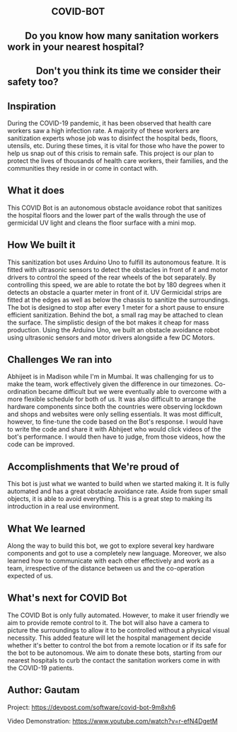 ## &nbsp;&nbsp;&nbsp;&nbsp;&nbsp;&nbsp;&nbsp;&nbsp;&nbsp;&nbsp;&nbsp;&nbsp;&nbsp;&nbsp;&nbsp;&nbsp;&nbsp;&nbsp;&nbsp;&nbsp;COVID-BOT
## &nbsp;&nbsp;&nbsp;&nbsp;&nbsp;&nbsp;&nbsp;&nbsp;Do you know how many sanitation workers work in your nearest hospital? 
## &nbsp;&nbsp;&nbsp;&nbsp;&nbsp;&nbsp;&nbsp;&nbsp;&nbsp;&nbsp;&nbsp;&nbsp;&nbsp;Don't you think its time we consider their safety too?

## Inspiration
During the COVID-19 pandemic, it has been observed that health care workers saw a high infection rate. A majority of these workers are sanitization experts whose job was to disinfect the hospital beds, floors, utensils, etc. During these times, it is vital for those who have the power to help us snap out of this crisis to remain safe. This project is our plan to protect the lives of thousands of health care workers, their families, and the communities they reside in or come in contact with. 

## What it does
This COVID Bot is an autonomous obstacle avoidance robot that sanitizes the hospital floors and the lower part of the walls through the use of germicidal UV light and cleans the floor surface with a mini mop.

## How We built it
This sanitization bot uses Arduino Uno to fulfill its autonomous feature. It is fitted with ultrasonic sensors to detect the obstacles in front of it and motor drivers to control the speed of the rear wheels of the bot separately. By controlling this speed, we are able to rotate the bot by 180 degrees when it detects an obstacle a quarter meter in front of it. UV Germicidal strips are fitted at the edges as well as below the chassis to sanitize the surroundings.  The bot is designed to stop after every 1 meter for a short pause to ensure efficient sanitization. Behind the bot, a small rag may be attached to clean the surface. The simplistic design of the bot makes it cheap for mass production.
Using the Arduino Uno, we built an obstacle avoidance robot using ultrasonic sensors and motor drivers alongside a few DC Motors.

## Challenges We ran into
Abhijeet is in Madison while I'm in Mumbai. It was challenging for us to make the team, work effectively given the difference in our timezones. Co-ordination became difficult but we were eventually able to overcome with a more flexible schedule for both of us.
It was also difficult to arrange the hardware components since both the countries were observing lockdown and shops and websites were only selling essentials.
It was most difficult, however, to fine-tune the code based on the Bot's response. I would have to write the code and share it with Abhijeet who would click videos of the bot's performance. I would then have to judge, from those videos, how the code can be improved.

## Accomplishments that We're proud of
This bot is just what we wanted to build when we started making it. It is fully automated and has a great obstacle avoidance rate. Aside from super small objects, it is able to avoid everything. This is a great step to making its introduction in a real use environment.

## What We learned
Along the way to build this bot, we got to explore several key hardware components and got to use a completely new language.
Moreover, we also learned how to communicate with each other effectively and work as a team, irrespective of the distance between us and the co-operation expected of us.

## What's next for COVID Bot
The COVID Bot is only fully automated. However, to make it user friendly we aim to provide remote control to it. The bot will also have a camera to picture the surroundings to allow it to be controlled without a physical visual necessity. This added feature will let the hospital management decide whether it's better to control the bot from a remote location or if its safe for the bot to be autonomous.
We aim to donate these bots, starting from our nearest hospitals to curb the contact the sanitation workers come in with the COVID-19 patients.

## Author: Gautam
Project: https://devpost.com/software/covid-bot-9m8xh6  

Video Demonstration: https://www.youtube.com/watch?v=r-efN4DgetM
